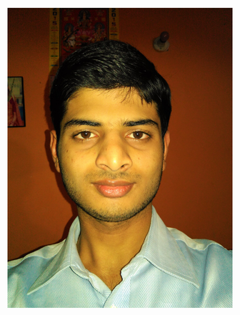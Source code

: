 
![Image of Yaktocat](https://github.com/BabluKumar17/bk.github.io/blob/gh-pages/img/IMG_20160223_151149.jpg)
